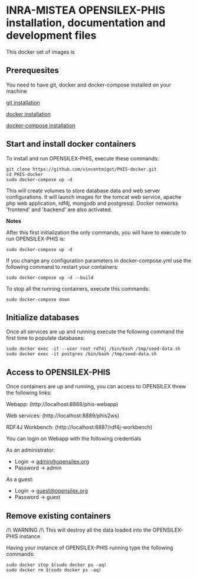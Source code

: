 # INRA-MISTEA OPENSILEX-PHIS installation, documentation and development files

This docker set of images is 

## Prerequesites

You need to have git, docker and docker-compose installed on your machine

[git installation](https://git-scm.com/book/en/v2/Getting-Started-Installing-Git)

[docker installation](https://docs.docker.com/install/linux/docker-ce/ubuntu/)

[docker-compose installation](https://docs.docker.com/compose/install/)

## Start and install docker containers
 
To install and run OPENSILEX-PHIS, execute these commands:

```{bash}
git clone https://github.com/vincentmigot/PHIS-docker.git
cd PHIS-docker
sudo docker-compose up -d
```

This will create volumes to store database data and web server configurations. 
It will launch images for the tomcat web service, apache php web application, rdf4j, mongodb and postgresql. 
Docker networks 'frontend' and 'backend' are also activated. 

**Notes**

After this first initialization the only commands, you will have to execute to run OPENSILEX-PHIS is:

```{bash}
sudo docker-compose up -d
```

If you change any configuration parameters in docker-compose.yml use the following command to restart your containers:

```{bash}
sudo docker-compose up -d --build
```

To stop all the running containers, execute this commands:

```{bash}
sudo docker-compose down
```

## Initialize databases

Once all services are up and running execute the following command the first time to populate databases:

```
sudo docker exec -it --user root rdf4j /bin/bash /tmp/seed-data.sh
sudo docker exec -it postgres /bin/bash /tmp/seed-data.sh
```

## Access to OPENSILEX-PHIS

Once containers are up and running, you can access to OPENSILEX threw the following links:


Webapp: (http://localhost:8888/phis-webapp)

Web services: (http://localhost:8889/phis2ws)

RDF4J Workbench: (http://localhost:8887/rdf4j-workbench)

You can login on Webapp with the following credentials

As an administrator:
- Login -> admin@opensilex.org
- Password -> admin

As a guest:
- Login -> guest@opensilex.org
- Password -> guest

## Remove existing containers

/!\ WARNING /!\ This will destroy all the data loaded into the OPENSILEX-PHIS instance

Having your instance of OPENSILEX-PHIS running type the following commands:

```{bash}
sudo docker stop $(sudo docker ps -aq)
sudo docker rm $(sudo docker ps -aq)
```



